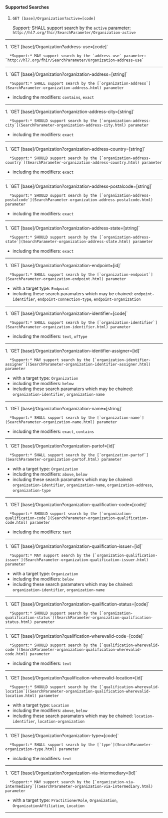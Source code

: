 #### Supported Searches

1. `GET [base]/Organization?active=[code]`

      *Support:* SHALL support search by the `active` parameter: `http://hl7.org/fhir/SearchParameter/Organization-active`
<hr />
1. `GET [base]/Organization?address-use=[code]`

      *Support:* MAY support search by the `address-use` parameter: `http://hl7.org/fhir/SearchParameter/Organization-address-use`
<hr />
1. `GET [base]/Organization?organization-address=[string]`

      *Support:* SHALL support search by the [`organization-address`](SearchParameter-organization-address.html) parameter  
   - including the modifiers:  `contains`, `exact`   
<hr />
1. `GET [base]/Organization?organiztion-address-city=[string]`

      *Support:* SHOULD support search by the [`organization-address-city`](SearchParameter-organization-address-city.html) parameter  
   - including the modifiers:  `exact`   
<hr />
1. `GET [base]/Organization?organization-address-country=[string]`

      *Support:* SHOULD support search by the [`organization-address-country`](SearchParameter-organization-address-country.html) parameter  
   - including the modifiers:  `exact`   
<hr />
1. `GET [base]/Organization?organization-address-postalcode=[string]`

      *Support:* SHOULD support search by the [`organization-address-postalcode`](SearchParameter-organization-address-postalcode.html) parameter
   - including the modifiers:  `exact`   
<hr />
1. `GET [base]/Organization?organization-address-state=[string]`

      *Support:* SHOULD support search by the [`organization-address-state`](SearchParameter-organization-address-state.html) parameter  
   - including the modifiers:  `exact`   
<hr />
1. `GET [base]/Organization?organization-endpoint=[id]`

      *Support:* SHALL support search by the [`organization-endpoint`](SearchParameter-organization-endpoint.html) parameter 
   - with a target type:  `Endpoint`   
   - including these search paramaters which may be chained:  `endpoint-identifier`, `endpoint-connection-type`, `endpoint-organization` 
<hr />
1. `GET [base]/Organization?organization-identifier=[code]`

      *Support:* SHALL support search by the [`organization-identifier`](SearchParameter-organization-identifier.html) parameter  
   - including the modifiers:  `text`, `ofType`   
<hr />
1. `GET [base]/Organization?organization-identifier-assigner=[id]`

      *Support:* MAY support search by the [`organization-identifier-assigner`](SearchParameter-organization-identifier-assigner.html) parameter 
   - with a target type:  `Organization` 
   - including the modifiers:  `below`  
   - including these search paramaters which may be chained:  `organization-identifier`, `organization-name` 
<hr />
1. `GET [base]/Organization?organization-name=[string]`

      *Support:* SHALL support search by the [`organization-name`](SearchParameter-organization-name.html) parameter  
   - including the modifiers:  `exact`, `contains`   
<hr />
1. `GET [base]/Organization?organization-partof=[id]`

      *Support:* SHALL support search by the [`organization-partof`](SearchParameter-organization-partof.html) parameter 
   - with a target type:  `Organization` 
   - including the modifiers:  `above`, `below`  
   - including these search paramaters which may be chained:  `organization-identifier`, `organization-name`, `organization-address`, `organization-type` 
<hr />
1. `GET [base]/Organization?organization-qualification-code=[code]`

      *Support:* SHOULD support search by the [`organization-qualification-code`](SearchParameter-organization-qualification-code.html) parameter
   - including the modifiers:  `text`
<hr />
1. `GET [base]/Organization?organization-qualification-issuer=[id]`

      *Support:* MAY support search by the [`organization-qualification-issuer`](SearchParameter-organization-qualification-issuer.html) parameter 
   - with a target type:  `Organization` 
   - including the modifiers:  `below`  
   - including these search paramaters which may be chained:  `organization-identifier`, `organization-name` 
<hr />
1. `GET [base]/Organization?organization-qualification-status=[code]`

      *Support:* SHOULD support search by the [`organization-qualification-status`](SearchParameter-organization-qualification-status.html) parameter     
<hr />
1. `GET [base]/Organization?qualification-wherevalid-code=[code]`

      *Support:* SHOULD support search by the [`qualification-wherevalid-code`](SearchParameter-organization-qualification-wherevalid-code.html) parameter  
   - including the modifiers:  `text`   
<hr />
1. `GET [base]/Organization?qualification-wherevalid-location=[id]`

      *Support:* SHOULD support search by the [`qualification-wherevalid-location`](SearchParameter-organization-qualification-wherevalid-location.html) parameter 
   - with a target type:  `Location` 
   - including the modifiers:  `above`, `below`  
   - including these search paramaters which may be chained:  `location-identifier`, `location-organization` 
<hr />
1. `GET [base]/Organization?organization-type=[code]`

      *Support:* SHALL support search by the [`type`](SearchParameter-organization-type.html) parameter  
   - including the modifiers:  `text`   
<hr />
1. `GET [base]/Organization?organization-via-intermediary=[id]`

      *Support:* MAY support search by the [`organization-via-intermediary`](SearchParameter-organization-via-intermediary.html) parameter 
   - with a target type:  `PractitionerRole`, `Organization`, `OrganizationAffiliation`, `Location`    
<hr />